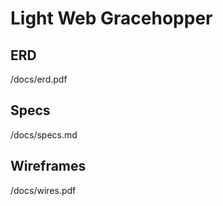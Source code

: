 # Light Web Gracehopper

## ERD
/docs/erd.pdf

## Specs
/docs/specs.md

## Wireframes
/docs/wires.pdf
